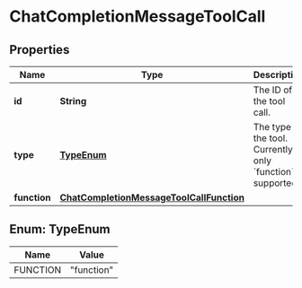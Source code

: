 # ChatCompletionMessageToolCall

## Properties
Name | Type | Description | Notes
------------ | ------------- | ------------- | -------------
**id** | **String** | The ID of the tool call. | 
**type** | [**TypeEnum**](#TypeEnum) | The type of the tool. Currently, only &#x60;function&#x60; is supported. | 
**function** | [**ChatCompletionMessageToolCallFunction**](ChatCompletionMessageToolCallFunction.md) |  | 

<a name="TypeEnum"></a>
## Enum: TypeEnum
Name | Value
---- | -----
FUNCTION | &quot;function&quot;
